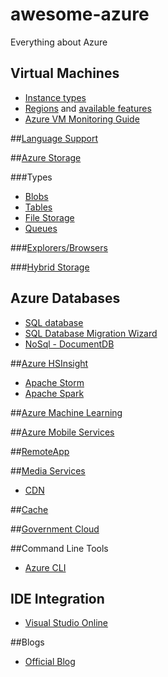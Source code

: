 # awesome-azure
Everything about Azure

## Virtual Machines
* [Instance types](https://azure.microsoft.com/en-in/pricing/details/virtual-machines/)
* [Regions](https://azure.microsoft.com/en-us/regions/) and [available features](https://azure.microsoft.com/en-us/regions/#services)
* [Azure VM Monitoring Guide](https://www.datadoghq.com/blog/how-to-monitor-microsoft-azure-vms/)

##[Language Support](https://azure.microsoft.com/en-us/documentation/)

##[Azure Storage](https://azure.microsoft.com/en-in/services/storage/)

###Types
* [Blobs](https://azure.microsoft.com/en-in/services/storage/blobs/)
* [Tables](https://azure.microsoft.com/en-in/services/storage/tables/)
* [File Storage](https://azure.microsoft.com/en-in/services/storage/files/)
* [Queues](https://azure.microsoft.com/en-in/services/storage/queues/)
 
###[Explorers/Browsers](http://storagetools.azurewebsites.net)

###[Hybrid Storage](https://azure.microsoft.com/en-us/services/storsimple/)

## Azure Databases
* [SQL database](https://azure.microsoft.com/en-in/services/sql-database/)
* [SQL Database Migration Wizard](https://sqlazuremw.codeplex.com)
* [NoSql - DocumentDB](https://azure.microsoft.com/en-us/services/documentdb/)

##[Azure HSInsight](https://azure.microsoft.com/en-in/services/hdinsight/)
* [Apache Storm](https://azure.microsoft.com/en-in/services/hdinsight/apache-storm/)
* [Apache Spark](https://azure.microsoft.com/en-in/services/hdinsight/apache-spark/)

##[Azure Machine Learning](https://studio.azureml.net/)

##[Azure Mobile Services](https://azure.microsoft.com/en-in/documentation/services/mobile-services/)

##[RemoteApp](https://azure.microsoft.com/en-us/services/remoteapp/)

##[Media Services](https://azure.microsoft.com/en-us/services/media-services/)
* [CDN](https://azure.microsoft.com/en-us/services/cdn/)

##[Cache](https://azure.microsoft.com/en-us/services/cache/)

##[Government Cloud](https://azure.microsoft.com/en-us/features/gov/)

##Command Line Tools
* [Azure CLI](https://github.com/Azure/azure-xplat-cli)

## IDE Integration
* [Visual Studio Online](https://www.visualstudio.com/en-us/features/azure-tools-vs.aspx)

##Blogs
* [Official Blog](https://azure.microsoft.com/en-us/blog/)
